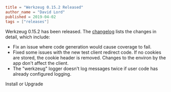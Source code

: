~~~~toml
title = "Werkzeug 0.15.2 Released"
author_name = "David Lord"
published = 2019-04-02
tags = ["releases"]
~~~~

Werkzeug 0.15.2 has been released. The
[changelog](https://werkzeug.palletsprojects.com/en/0.15.x/changes/#version-0-15-2)
lists the changes in detail, which include:

* Fix an issue where code generation would cause coverage to fail.
* Fixed some issues with the new test client redirect code. If no
  cookies are stored, the cookie header is removed. Changes to the
  environ by the app don't affect the client.
* The "werkzeug" logger doesn't log messages twice if user code has
  already configured logging.


Install or Upgrade
